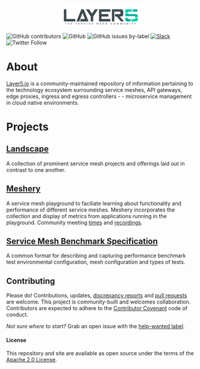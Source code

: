 <p style="text-align:center;" align="center">
  <img align="center" src="https://raw.githubusercontent.com/layer5io/layer5/master/assets/images/layer5/layer5-tag-community-white-bg.png" width="45%" />


![GitHub contributors](https://img.shields.io/github/contributors/layer5io/layer5.svg)
![GitHub](https://img.shields.io/github/license/layer5io/layer5.svg) 
![GitHub issues by-label](https://img.shields.io/github/issues/layer5io/layer5/help%20wanted.svg?color=%23DDDD00)
[![Slack](http://slack.layer5.io/badge.svg)](http://slack.layer5.io)
![Twitter Follow](https://img.shields.io/twitter/follow/layer5.svg?label=Follow&style=social)
</p>

# About
[Layer5.io](https://layer5.io) is a community-maintained repository of information pertaining to the technology ecosystem surrounding service meshes, API gateways, edge proxies, ingress and egress controllers - - microservice management in cloud native environments. 

# Projects

## [Landscape](https://layer5.io/landscape)
A collection of prominent service mesh projects and offerings laid out in contrast to one another.

## [Meshery](https://layer5.io/meshery)
A service mesh playground to faciliate learning about functionality and performance of different service meshes. Meshery incorporates the collection and display of metrics from applications running in the playground. Community meeting [times](https://layer5.io/meshery/#contributing) and [recordings](https://www.youtube.com/channel/UCFL1af7_wdnhHXL1InzaMvA).

## [Service Mesh Benchmark Specification](https://layer5.io/meshery/#benchmark-spec)
A common format for describing and capturing performance benchmark test environmental configuration, mesh configuration and types of tests.

## <a name="contributing">Contributing</a>
Please do! Contributions, updates, [discrepancy reports](/../../issues) and [pull requests](/../../pulls) are welcome. This project is community-built and welcomes collaboration. Contributors are expected to adhere to the [Contributor Covenant](http://contributor-covenant.org) code of conduct.

*Not sure where to start?* Grab an open issue with the [help-wanted label](https://github.com/issues?utf8=✓&q=is%3Aopen+is%3Aissue+archived%3Afalse+org%3Alayer5io+label%3A%22help+wanted%22+).

#### License

This repository and site are available as open source under the terms of the [Apache 2.0 License](https://opensource.org/licenses/Apache-2.0).
